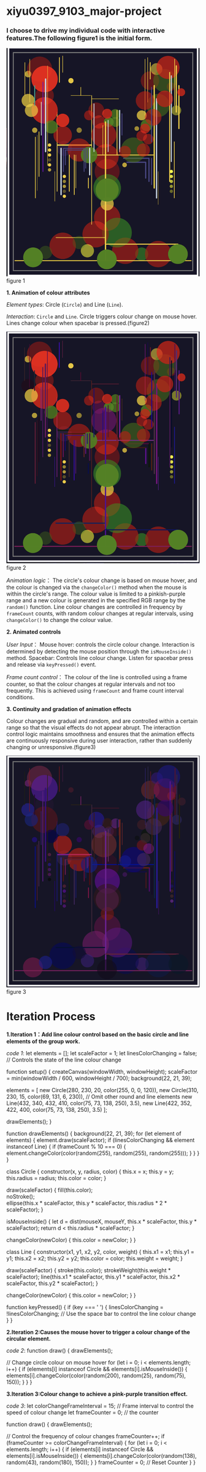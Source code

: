 # xiyu0397_9103_major-project

### I choose to drive my individual code with interactive features.The following figure1 is the initial form.

![An image of a cat](images/Figure%201.png)
figure 1

**1. Animation of colour attributes**

   *Element types*: Circle (`Circle`) and Line (`Line`).

   *Interaction*: `Circle` and `Line`. 
      Circle triggers colour change on mouse hover.
     Lines change colour when spacebar is pressed.(figure2)

![An image of a cat](images/Figure%202.png)
figure 2

   *Animation logic*：
     The circle's colour change is based on mouse hover, and the colour is changed via the `changeColor()` method when the mouse is within the circle's range. The colour value is limited to a pinkish-purple range and a new colour is generated in the specified RGB range by the `random()` function.
    Line colour changes are controlled in frequency by `frameCount` counts, with random colour changes at regular intervals, using `changeColor()` to change the colour value.


**2. Animated controls**

   *User Input*： 
     Mouse hover: controls the circle colour change. Interaction is determined by detecting the mouse position through the `isMouseInside()` method.
     Spacebar: Controls line colour change. Listen for spacebar press and release via `keyPressed()` event.

   *Frame count control*：
     The colour of the line is controlled using a frame counter, so that the colour changes at regular intervals and not too frequently. This is achieved using `frameCount` and frame count interval conditions.

**3. Continuity and gradation of animation effects**

Colour changes are gradual and random, and are controlled within a certain range so that the visual effects do not appear abrupt.
    The interaction control logic maintains smoothness and ensures that the animation effects are continuously responsive during user interaction, rather than suddenly changing or unresponsive.(figure3)

![An image of a cat](images/Figure%203.png)
figure 3

# Iteration Process
**1.Iteration 1：Add line colour control based on the basic circle and line elements of the group work.**

*code 1*:
let elements = [];
let scaleFactor = 1;
let linesColorChanging = false; // Controls the state of the line colour change

function setup() {
  createCanvas(windowWidth, windowHeight);
  scaleFactor = min(windowWidth / 600, windowHeight / 700);
  background(22, 21, 39);

  
  elements = [
    new Circle(280, 230, 20, color(255, 0, 0, 120)),
    new Circle(310, 230, 15, color(69, 131, 6, 230)),
    // Omit other round and line elements
    new Line(432, 340, 432, 410, color(75, 73, 138, 250), 3.5),
    new Line(422, 352, 422, 400, color(75, 73, 138, 250), 3.5)
  ];

  drawElements();
}

function drawElements() {
  background(22, 21, 39); 
  for (let element of elements) {
    element.draw(scaleFactor);
    if (linesColorChanging && element instanceof Line) {
      if (frameCount % 10 === 0) {
        element.changeColor(color(random(255), random(255), random(255)));
      }
    }
  }
}

class Circle {
  constructor(x, y, radius, color) {
    this.x = x;
    this.y = y;
    this.radius = radius;
    this.color = color; 
  }

  draw(scaleFactor) {
    fill(this.color);  
    noStroke();   
    ellipse(this.x * scaleFactor, this.y * scaleFactor, this.radius * 2 * scaleFactor); 
  }

  isMouseInside() {
    let d = dist(mouseX, mouseY, this.x * scaleFactor, this.y * scaleFactor);
    return d < this.radius * scaleFactor;
  }

  changeColor(newColor) {
    this.color = newColor;
  }
}

class Line {
  constructor(x1, y1, x2, y2, color, weight) {
    this.x1 = x1;
    this.y1 = y1;
    this.x2 = x2;
    this.y2 = y2;
    this.color = color;
    this.weight = weight;
  }

  draw(scaleFactor) {
    stroke(this.color);
    strokeWeight(this.weight * scaleFactor);
    line(this.x1 * scaleFactor, this.y1 * scaleFactor, this.x2 * scaleFactor, this.y2 * scaleFactor);
  }

  changeColor(newColor) {
    this.color = newColor;
  }
}

function keyPressed() {
  if (key === ' ') {
    linesColorChanging = !linesColorChanging; // Use the space bar to control the line colour change
  }
}

**2.Iteration 2:Causes the mouse hover to trigger a colour change of the circular element.**

*code 2*:
function draw() {
  drawElements();

  // Change circle colour on mouse hover
  for (let i = 0; i < elements.length; i++) {
    if (elements[i] instanceof Circle && elements[i].isMouseInside()) {
      elements[i].changeColor(color(random(200), random(25), random(75), 150));
    }
  }
}

**3.Iteration 3:Colour change to achieve a pink-purple transition effect.**

*code 3*:
let colorChangeFrameInterval = 15; // Frame interval to control the speed of colour change
let frameCounter = 0; // the counter

function draw() {
  drawElements();

  // Control the frequency of colour changes
  frameCounter++;
  if (frameCounter >= colorChangeFrameInterval) {
    for (let i = 0; i < elements.length; i++) {
      if (elements[i] instanceof Circle && elements[i].isMouseInside()) {
        elements[i].changeColor(color(random(138), random(43), random(180), 150));
      }
    }
    frameCounter = 0; // Reset Counter
  }
}



